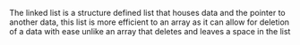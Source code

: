 The linked list is a structure defined list that houses data and the pointer to another data, this list is more efficient to an array as it can allow for deletion of a data with ease unlike an array that deletes and leaves a space in the list
